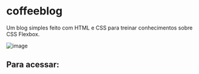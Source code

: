 # coffeeblog
Um blog simples feito com HTML e CSS para treinar conhecimentos sobre CSS Flexbox.

![image](https://github.com/AndressaMendess/coffeeblog/assets/101748676/66a71eec-ba02-42ea-bd3d-2b5b0dbf470b)

## Para acessar:

